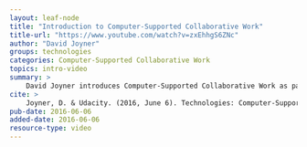 ```yaml
---
layout: leaf-node
title: "Introduction to Computer-Supported Collaborative Work"
title-url: "https://www.youtube.com/watch?v=zxEhhgS6ZNc"
author: "David Joyner"
groups: technologies
categories: Computer-Supported Collaborative Work
topics: intro-video
summary: >
    David Joyner introduces Computer-Supported Collaborative Work as part of Technologies.
cite: >
    Joyner, D. & Udacity. (2016, June 6). Technologies: Computer-Supported Collaborative Work Introductory Video. Retrieved from https://www.youtube.com/watch?v=zxEhhgS6ZNc
pub-date: 2016-06-06
added-date: 2016-06-06
resource-type: video
---
```

